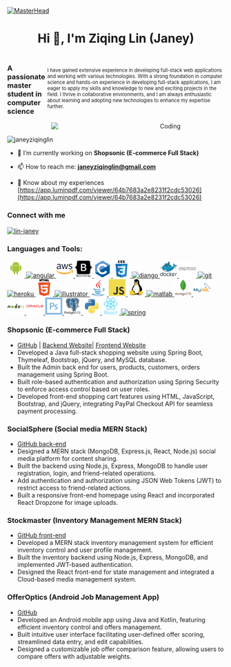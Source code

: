 [![MasterHead](https://scitechdaily.com/images/Quantum-Computer-Code-Concept.gif)](https://Janeyziqinglin.io)
<h1 align="center">Hi 👋, I'm Ziqing Lin (Janey) </h1>

<div style="display: flex; align-items: center;">
  <h3 style="font-weight: bold; margin-right: 5px;">A passionate master student in computer science</h3>
  <p style="font-size: 80%;">I have gained extensive experience in developing full-stack web applications and working with various technologies. With a strong foundation in computer science and hands-on experience in developing full-stack applications, I am eager to apply my skills and knowledge to new and exciting projects in the field. I thrive in collaborative environments, and I am always enthusiastic about learning and adopting new technologies to enhance my expertise further.</p>
</div>

<div style="display: flex; justify-content: center;">
  <div style="width: 300px; text-align: right;">
    <img align="right" alt="Coding" width="300" src="https://cdn.dribbble.com/users/4055494/screenshots/15215756/lottie-000_1_1.gif">
  </div>
</div>

<p align="left"> <img src="https://komarev.com/ghpvc/?username=janeyziqinglin&label=Profile%20views&color=0e75b6&style=flat" alt="janeyziqinglin" /> </p>

- 🔭 I’m currently working on **Shopsonic (E-commerce Full Stack)**

- 📫 How to reach me: **janeyziqinglin@gmail.com**

- 📄 Know about my experiences [https://app.luminpdf.com/viewer/64b7683a2e8231f2cdc53026](https://app.luminpdf.com/viewer/64b7683a2e8231f2cdc53026)

<h3 align="left">Connect with me</h3>
<p align="left">
<a href="https://linkedin.com/in/lin-janey" target="blank"><img align="center" src="https://raw.githubusercontent.com/rahuldkjain/github-profile-readme-generator/master/src/images/icons/Social/linked-in-alt.svg" alt="lin-janey" height="30" width="40" /></a>
</p>

<h3 align="left">Languages and Tools:</h3>
<p align="left"> <a href="https://developer.android.com" target="_blank" rel="noreferrer"> <img src="https://raw.githubusercontent.com/devicons/devicon/master/icons/android/android-original-wordmark.svg" alt="android" width="40" height="40"/> </a> <a href="https://angular.io" target="_blank" rel="noreferrer"> <img src="https://angular.io/assets/images/logos/angular/angular.svg" alt="angular" width="40" height="40"/> </a> <a href="https://aws.amazon.com" target="_blank" rel="noreferrer"> <img src="https://raw.githubusercontent.com/devicons/devicon/master/icons/amazonwebservices/amazonwebservices-original-wordmark.svg" alt="aws" width="40" height="40"/> </a> <a href="https://getbootstrap.com" target="_blank" rel="noreferrer"> <img src="https://raw.githubusercontent.com/devicons/devicon/master/icons/bootstrap/bootstrap-plain-wordmark.svg" alt="bootstrap" width="40" height="40"/> </a> <a href="https://www.cprogramming.com/" target="_blank" rel="noreferrer"> <img src="https://raw.githubusercontent.com/devicons/devicon/master/icons/c/c-original.svg" alt="c" width="40" height="40"/> </a> <a href="https://www.w3schools.com/css/" target="_blank" rel="noreferrer"> <img src="https://raw.githubusercontent.com/devicons/devicon/master/icons/css3/css3-original-wordmark.svg" alt="css3" width="40" height="40"/> </a> <a href="https://www.djangoproject.com/" target="_blank" rel="noreferrer"> <img src="https://cdn.worldvectorlogo.com/logos/django.svg" alt="django" width="40" height="40"/> </a> <a href="https://www.docker.com/" target="_blank" rel="noreferrer"> <img src="https://raw.githubusercontent.com/devicons/devicon/master/icons/docker/docker-original-wordmark.svg" alt="docker" width="40" height="40"/> </a> <a href="https://expressjs.com" target="_blank" rel="noreferrer"> <img src="https://raw.githubusercontent.com/devicons/devicon/master/icons/express/express-original-wordmark.svg" alt="express" width="40" height="40"/> </a> <a href="https://git-scm.com/" target="_blank" rel="noreferrer"> <img src="https://www.vectorlogo.zone/logos/git-scm/git-scm-icon.svg" alt="git" width="40" height="40"/> </a> <a href="https://heroku.com" target="_blank" rel="noreferrer"> <img src="https://www.vectorlogo.zone/logos/heroku/heroku-icon.svg" alt="heroku" width="40" height="40"/> </a> <a href="https://www.w3.org/html/" target="_blank" rel="noreferrer"> <img src="https://raw.githubusercontent.com/devicons/devicon/master/icons/html5/html5-original-wordmark.svg" alt="html5" width="40" height="40"/> </a> <a href="https://www.adobe.com/in/products/illustrator.html" target="_blank" rel="noreferrer"> <img src="https://www.vectorlogo.zone/logos/adobe_illustrator/adobe_illustrator-icon.svg" alt="illustrator" width="40" height="40"/> </a> <a href="https://www.java.com" target="_blank" rel="noreferrer"> <img src="https://raw.githubusercontent.com/devicons/devicon/master/icons/java/java-original.svg" alt="java" width="40" height="40"/> </a> <a href="https://developer.mozilla.org/en-US/docs/Web/JavaScript" target="_blank" rel="noreferrer"> <img src="https://raw.githubusercontent.com/devicons/devicon/master/icons/javascript/javascript-original.svg" alt="javascript" width="40" height="40"/> </a> <a href="https://www.linux.org/" target="_blank" rel="noreferrer"> <img src="https://raw.githubusercontent.com/devicons/devicon/master/icons/linux/linux-original.svg" alt="linux" width="40" height="40"/> </a> <a href="https://www.mathworks.com/" target="_blank" rel="noreferrer"> <img src="https://upload.wikimedia.org/wikipedia/commons/2/21/Matlab_Logo.png" alt="matlab" width="40" height="40"/> </a> <a href="https://www.mongodb.com/" target="_blank" rel="noreferrer"> <img src="https://raw.githubusercontent.com/devicons/devicon/master/icons/mongodb/mongodb-original-wordmark.svg" alt="mongodb" width="40" height="40"/> </a> <a href="https://www.mysql.com/" target="_blank" rel="noreferrer"> <img src="https://raw.githubusercontent.com/devicons/devicon/master/icons/mysql/mysql-original-wordmark.svg" alt="mysql" width="40" height="40"/> </a> <a href="https://nodejs.org" target="_blank" rel="noreferrer"> <img src="https://raw.githubusercontent.com/devicons/devicon/master/icons/nodejs/nodejs-original-wordmark.svg" alt="nodejs" width="40" height="40"/> </a> <a href="https://www.oracle.com/" target="_blank" rel="noreferrer"> <img src="https://raw.githubusercontent.com/devicons/devicon/master/icons/oracle/oracle-original.svg" alt="oracle" width="40" height="40"/> </a> <a href="https://www.photoshop.com/en" target="_blank" rel="noreferrer"> <img src="https://raw.githubusercontent.com/devicons/devicon/master/icons/photoshop/photoshop-line.svg" alt="photoshop" width="40" height="40"/> </a> <a href="https://www.postgresql.org" target="_blank" rel="noreferrer"> <img src="https://raw.githubusercontent.com/devicons/devicon/master/icons/postgresql/postgresql-original-wordmark.svg" alt="postgresql" width="40" height="40"/> </a> <a href="https://www.python.org" target="_blank" rel="noreferrer"> <img src="https://raw.githubusercontent.com/devicons/devicon/master/icons/python/python-original.svg" alt="python" width="40" height="40"/> </a> <a href="https://reactjs.org/" target="_blank" rel="noreferrer"> <img src="https://raw.githubusercontent.com/devicons/devicon/master/icons/react/react-original-wordmark.svg" alt="react" width="40" height="40"/> </a> <a href="https://spring.io/" target="_blank" rel="noreferrer"> <img src="https://www.vectorlogo.zone/logos/springio/springio-icon.svg" alt="spring" width="40" height="40"/> </a> </p>


<h3>Shopsonic (E-commerce Full Stack) </h3>

<ul>
  <li><a href="https://github.com/janeyziqinglin/shopsonic_new_backend">GitHub</a> | <a href="https://shopsonic-admin2-efbb7f026554.herokuapp.com/login">Backend Website</a>| <a href="https://shopsonic-fe2-7a5a018f78cb.herokuapp.com">Frontend Website</a></li>
  <li>Developed a Java full-stack shopping website using Spring Boot, Thymeleaf, Bootstrap, jQuery, and MySQL database.</li>
  <li>Built the Admin back end for users, products, customers, orders management using Spring Boot.</li>
  <li>Built role-based authentication and authorization using Spring Security to enforce access control based on user roles.</li>
  <li>Developed front-end shopping cart features using HTML, JavaScript, Bootstrap, and jQuery, integrating PayPal Checkout API for seamless payment processing.</li>
</ul>
<h3>SocialSphere (Social media MERN Stack) </h3>
<ul>
  <li><a href="https://github.com/janeyziqinglin/shopSphere-backend.git">GitHub back-end</a> </li>
  <li>Designed a MERN stack (MongoDB, Express.js, React, Node.js) social media platform for content sharing.</li>
  <li>Built the backend using Node.js, Express, MongoDB to handle user registration, login, and friend-related operations.</li>
  <li>Add authentication and authorization using JSON Web Tokens (JWT) to restrict access to friend-related actions.</li>
  <li>Built a responsive front-end homepage using React and incorporated React Dropzone for image uploads.</li>
</ul>
<h3>Stockmaster (Inventory Management MERN Stack)</h3>
<ul>
  <li><a href="https://github.com/janeyziqinglin/shopSphere-frontend-new.git">GitHub front-end</a> </li>
  <li>Developed a MERN stack inventory management system for efficient inventory control and user profile management.</li>
  <li>Built the inventory backend using Node.js, Express, MongoDB, and implemented JWT-based authentication.</li>
  <li>Designed the React front-end for state management and integrated a Cloud-based media management system.</li>
</ul>
<h3>OfferOptics (Android Job Management App)</h3>
<ul>
  <li><a href="https://github.com/janeyziqinglin/OfferOptics/tree/dev#offeroptics-your-ultimate-job-offer-comparison-app">GitHub </a> </li>
  <li>Developed an Android mobile app using Java and Kotlin, featuring efficient inventory control and offers management.</li>
  <li>Built intuitive user interface facilitating user-defined offer scoring, streamlined data entry, and edit capabilities.</li>
  <li>Designed a customizable job offer comparison feature, allowing users to compare offers with adjustable weights.</li>
</ul>



